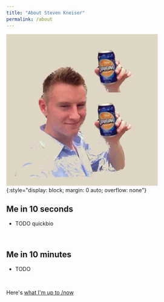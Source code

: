 ```yaml
---
title: "About Steven Kneiser"
permalink: /about
---
```


<!--- TODO: position as /start-here -->

![profile picture](/assets/img/theshteves.webp){:style="display: block; margin: 0 auto; overflow: none"}

## Me in 10 seconds

* TODO quickbio

<br>


## Me in 10 minutes

* TODO

<br>

Here's [what I'm up to /now](/now)

<br>
<br>
